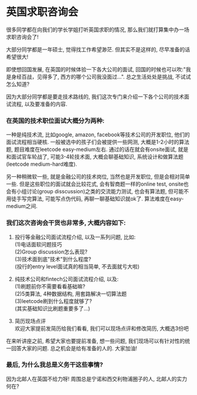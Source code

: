 # 英国求职咨询会

很多同学都在向我们的学长学姐打听英国求职的情况, 那么我们就打算集中办一场求职咨询会了!

大部分同学都是一年硕士, 觉得找工作希望渺茫. 但其实不是这样的, 尽早准备的话希望很大! 

即使想回国发展, 在英国的时候体验一下各大公司的面试, 回国的时候也可以吹:"我是身经百战，见得多了, 西方的哪个公司我没面过...". 总之生活处处是挑战, 不试试怎么知道?

因为大部分同学都是要走技术路线的, 我们这次专门来介绍一下各个公司的技术面试流程, 以及要准备的内容. 

### 在英国的技术职位面试大概分为两种: 

一种是纯技术流, 比如google, amazon, facebook等技术公司的开发职位, 他们的面试流程相当硬核. 一般被选中的孩子们会被提供一些网测, 大概是1-2小时的算法题, 题目难度在leetcode easy-medium左右. 通过的话在就会有onsite面试, 就是和面试官车轮战了, 可能3-4轮技术面, 大概会聊基础知识, 系统设计和做算法题(leetcode medium-hard难度). 

另一种稍微软一些, 就是金融公司的技术岗位, 当然也是开发职位, 但是会相对简单一些. 但是这些职位的面试就会比较花式, 会有智商题一样的online test, onsite也会有小组讨论(group disscussion)之类的交流能力测试, 也会有算法题, 但可能不用徒手写完算法, 可能写点伪代码, 再聊一聊基础知识就ok了. 算法难度在easy-medium之间. 

### 我们这次咨询会干货也非常多, 大概内容如下:

1. 投行等金融公司面试流程介绍, 以及一系列问题, 比如:   
(1)电话面软问题技巧  
(2)Group discussion怎么表现?  
(3)技术面到底"技术"到什么程度?  
(投行的entry level面试真的相当简单, 不去面就亏大啦)  

2. 纯技术公司和fintech公司面试流程介绍, 以及:  
(1)刷题前你不需要看看基础嘛?  
(2)5类算法, 4种数据结构, 用套路解决一切算法题  
(3)leetcode刷到什么程度就够了?  
(其实基础知识比刷题重要多了...)

3. 简历现场点评  
欢迎大家提前发简历给我们看看, 我们可以现场点评和修改简历, 大概选3份吧


在来听讲座之前, 希望大家也要提前准备, 想一些问题, 我们现场可以有针对性的统一回答大家的问题. 
总之机会是给有准备的人的. 大家加油!

### 最后, 为什么我总是义务干这些事情?
因为北邮人在英国不给力呀! 周围总是宁诺和西交利物浦圈子的人, 北邮人的实力何在?
